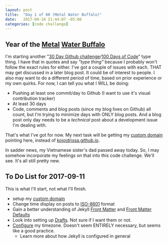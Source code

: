```yaml
---
layout: post
title:  "Day 1 of 60 (Metal Water Buffalo)"
date:   2017-09-10 21:44:07 -05:00
categories: [code challenge]
---
```

## Year of the [Metal](https://en.wikipedia.org/wiki/Metal_(Wu_Xing)) [Water Buffalo](https://en.wikipedia.org/wiki/Water_buffalo_(zodiac))


I'm starting another "[30 Day Github challenge](https://medium.com/@rxsharp/30-day-github-challenge-39d2a2cf68da)/[100 Days of Code](http://100daysofcode.com/)" type thing. I have that in quotes and say *"type thing"* because I probably won't follow the exact rules for either. I've got a couple of issues with each. THAT may get discussed in a later blog post. It could be of interest to people.  I also may want to do a different period of time, based on prior experience or my own quirks. For now, I can tell you what I WILL be doing:

-  Pushing at least one commit/day to Github (I want to use it's visual contribution tracker)
-  At least 30 days
-  Code, comments and blog posts (since my blog lives on Github) all count, but I'm trying to minimize days with ONLY blog posts. And a blog post only day needs to be a *technical* post about a development issue I'm dealing with.

That's what I've got for now. My next task will be getting my [custom domain](http://kojoidrissa.com/) pointing here, instead of [kojoidrissa.github.io](http://kojoidrissa.github.io/).

In sadder news, my Vietnamese sister's dad passed away today. So, I may somehow incorporate my feelings on that into this code challenge. We'll see. It's all still pretty new.

## To Do List for 2017-09-11
This is what I'll start, not what I'll finish.

-  setup my [custom domain](https://help.github.com/articles/quick-start-setting-up-a-custom-domain/)
-  Change time display on posts to [ISO-8601](https://en.wikipedia.org/wiki/ISO_8601#Calendar_dates) format
-  Gain a better understanding of Jekyll [Front Matter](https://jekyllrb.com/docs/frontmatter/) and [Front Matter Defaults](https://jekyllrb.com/docs/configuration/#front-matter-defaults)
-  Look into setting up [Drafts](https://jekyllrb.com/docs/drafts/). Not sure if I want them or not.
-  [Configure](http://jekyllrb.com/docs/configuration/) my timezone. Doesn't seem ENTIRELY necessary, but seems like a good practice.
    -  Learn more about how Jekyll is configured in general
